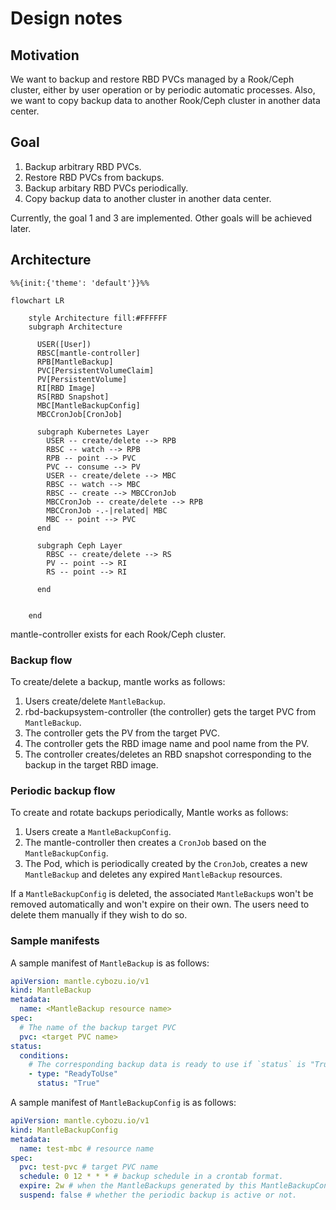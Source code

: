 # Design notes

## Motivation

We want to backup and restore RBD PVCs managed by a Rook/Ceph cluster, either by user operation or by periodic automatic processes. Also, we want to copy backup data to another Rook/Ceph cluster in another data center.

## Goal

1. Backup arbitrary RBD PVCs.
2. Restore RBD PVCs from backups.
3. Backup arbitary RBD PVCs periodically.
4. Copy backup data to another cluster in another data center.

Currently, the goal 1 and 3 are implemented. Other goals will be achieved later.

## Architecture

```mermaid
%%{init:{'theme': 'default'}}%%

flowchart LR

    style Architecture fill:#FFFFFF
    subgraph Architecture

      USER([User])
      RBSC[mantle-controller]
      RPB[MantleBackup]
      PVC[PersistentVolumeClaim]
      PV[PersistentVolume]
      RI[RBD Image]
      RS[RBD Snapshot]
      MBC[MantleBackupConfig]
      MBCCronJob[CronJob]

      subgraph Kubernetes Layer
        USER -- create/delete --> RPB
        RBSC -- watch --> RPB
        RPB -- point --> PVC
        PVC -- consume --> PV
        USER -- create/delete --> MBC
        RBSC -- watch --> MBC
        RBSC -- create --> MBCCronJob
        MBCCronJob -- create/delete --> RPB
        MBCCronJob -.-|related| MBC
        MBC -- point --> PVC
      end

      subgraph Ceph Layer
        RBSC -- create/delete --> RS
        PV -- point --> RI
        RS -- point --> RI
        
      end


    end
```

mantle-controller exists for each Rook/Ceph cluster.

### Backup flow

To create/delete a backup, mantle works as follows:

1. Users create/delete `MantleBackup`.
2. rbd-backupsystem-controller (the controller) gets the target PVC from `MantleBackup`.
3. The controller gets the PV from the target PVC.
4. The controller gets the RBD image name and pool name from the PV.
5. The controller creates/deletes an RBD snapshot corresponding to the backup in the target RBD image.

### Periodic backup flow

To create and rotate backups periodically, Mantle works as follows:

1. Users create a `MantleBackupConfig`.
2. The mantle-controller then creates a `CronJob` based on the `MantleBackupConfig`.
3. The Pod, which is periodically created by the `CronJob`, creates a new `MantleBackup` and deletes any expired `MantleBackup` resources.

If a `MantleBackupConfig` is deleted, the associated `MantleBackup`s won't be removed automatically and won't expire on their own. The users need to delete them manually if they wish to do so.

### Sample manifests

A sample manifest of `MantleBackup` is as follows:

```yaml
apiVersion: mantle.cybozu.io/v1
kind: MantleBackup
metadata:
  name: <MantleBackup resource name>
spec:
  # The name of the backup target PVC
  pvc: <target PVC name>
status:
  conditions:
    # The corresponding backup data is ready to use if `status` is "True"
    - type: "ReadyToUse"
      status: "True"
```

A sample manifest of `MantleBackupConfig` is as follows:

```yaml
apiVersion: mantle.cybozu.io/v1
kind: MantleBackupConfig
metadata:
  name: test-mbc # resource name
spec:
  pvc: test-pvc # target PVC name
  schedule: 0 12 * * * # backup schedule in a crontab format.
  expire: 2w # when the MantleBackups generated by this MantleBackupConfig should expire.
  suspend: false # whether the periodic backup is active or not.
```
